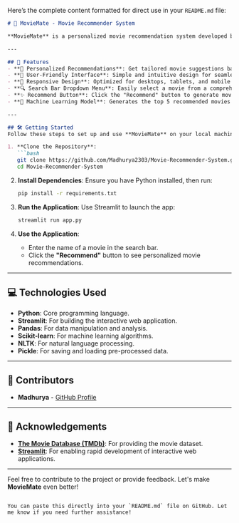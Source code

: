 Here’s the complete content formatted for direct use in your `README.md` file:

```markdown
# 🎥 MovieMate - Movie Recommender System

**MovieMate** is a personalized movie recommendation system developed by [Madhurya](https://github.com/Madhurya2303). It leverages advanced machine learning algorithms to suggest movies based on user preferences and the similarity between movies.

---

## 🚀 Features
- **🎯 Personalized Recommendations**: Get tailored movie suggestions based on your selected movie.
- **🌟 User-Friendly Interface**: Simple and intuitive design for seamless navigation.
- **📱 Responsive Design**: Optimized for desktops, tablets, and mobile devices.
- **🔍 Search Bar Dropdown Menu**: Easily select a movie from a comprehensive list in the search bar dropdown.
- **✨ Recommend Button**: Click the "Recommend" button to generate movie recommendations.
- **🤖 Machine Learning Model**: Generates the top 5 recommended movies using advanced machine learning techniques.

---

## 🛠️ Getting Started
Follow these steps to set up and use **MovieMate** on your local machine:

1. **Clone the Repository**:
   ```bash
   git clone https://github.com/Madhurya2303/Movie-Recommender-System.git
   cd Movie-Recommender-System
   ```

2. **Install Dependencies**:
   Ensure you have Python installed, then run:
   ```bash
   pip install -r requirements.txt
   ```

3. **Run the Application**:
   Use Streamlit to launch the app:
   ```bash
   streamlit run app.py
   ```

4. **Use the Application**:
   - Enter the name of a movie in the search bar.
   - Click the **"Recommend"** button to see personalized movie recommendations.

---

## 💻 Technologies Used
- **Python**: Core programming language.
- **Streamlit**: For building the interactive web application.
- **Pandas**: For data manipulation and analysis.
- **Scikit-learn**: For machine learning algorithms.
- **NLTK**: For natural language processing.
- **Pickle**: For saving and loading pre-processed data.

---

## 🤝 Contributors
- **Madhurya** - [GitHub Profile](https://github.com/Madhurya2303)

---

## 📜 Acknowledgements
- **[The Movie Database (TMDb)](https://www.themoviedb.org/)**: For providing the movie dataset.
- **[Streamlit](https://streamlit.io/)**: For enabling rapid development of interactive web applications.

---

Feel free to contribute to the project or provide feedback. Let's make **MovieMate** even better!
```

You can paste this directly into your `README.md` file on GitHub. Let me know if you need further assistance!
